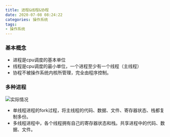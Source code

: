 ```yaml
---
title: 进程&线程&协程
date: 2020-07-08 08:24:22
categories: 操作系统
tags: 
- 操作系统
---
```

### 基本概念
* 进程是cpu调度的基本单位
* 线程是cpu调度的最小单位，一个进程至少有一个线程（主线程）
* 协程不被操作系统内核所管理，完全由程序控制。

### 多种进程
![实际情况](http://qcukvp3iz.bkt.clouddn.com/%E5%A4%9A%E7%A7%8D%E8%BF%9B%E7%A8%8Ba.png)
* 单线程进程的fork过程，将主线程的代码、数据、文件、寄存器状态、栈都复制多份。
* 多线程进程中，各个线程拥有自己的寄存器状态和栈。共享进程中的代码、数据、文件。